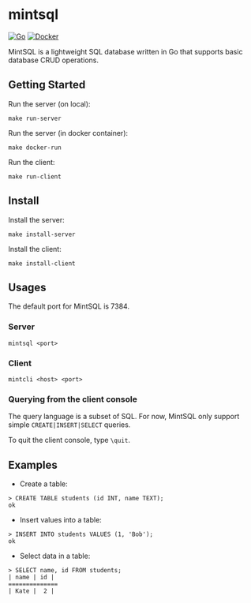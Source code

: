 # mintsql

[![Go](https://github.com/AustinZhu/mintsql/actions/workflows/go.yml/badge.svg)](https://github.com/AustinZhu/mintsql/actions/workflows/go.yml)
[![Docker](https://github.com/AustinZhu/mintsql/actions/workflows/docker.yml/badge.svg)](https://github.com/AustinZhu/mintsql/actions/workflows/docker.yml)

MintSQL is a lightweight SQL database written in Go that supports basic database CRUD operations.

## Getting Started
Run the server (on local):

`make run-server`

Run the server (in docker container):

`make docker-run`

Run the client:

`make run-client`

## Install

Install the server:

`make install-server`

Install the client:

`make install-client`

## Usages
The default port for MintSQL is 7384.
### Server
`mintsql <port>`

### Client
`mintcli <host> <port>`

### Querying from the client console

The query language is a subset of SQL. For now, MintSQL only support simple `CREATE|INSERT|SELECT` queries.

To quit the client console, type `\quit`.

## Examples

- Create a table:

```
> CREATE TABLE students (id INT, name TEXT);
ok
```

- Insert values into a table:

```
> INSERT INTO students VALUES (1, 'Bob');
ok
```

- Select data in a table:

```
> SELECT name, id FROM students;
| name | id |
==============
| Kate |  2 | 
```
